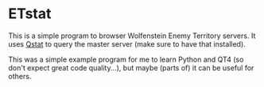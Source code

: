 # ETstat

This is a simple program to browser Wolfenstein Enemy Territory servers. It uses
[Qstat](https://github.com/multiplay/qstat) to query the master server (make
sure to have that installed).

This was a simple example program for me to learn Python and QT4 (so don't
expect great code quality...), but maybe (parts of) it can be useful for others.
